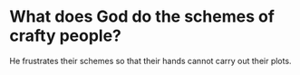 # What does God do the schemes of crafty people?

He frustrates their schemes so that their hands cannot carry out their plots.
